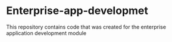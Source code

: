 # Enterprise-app-developmet
This repository contains code that was created for the enterprise application development module
